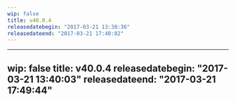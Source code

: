 ```yaml
---
wip: false
title: v40.0.4
releasedatebegin: "2017-03-21 13:38:36"
releasedateend: "2017-03-21 17:40:02"
---
```

---
wip: false
title: v40.0.4
releasedatebegin: "2017-03-21 13:40:03"
releasedateend: "2017-03-21 17:49:44"
---
